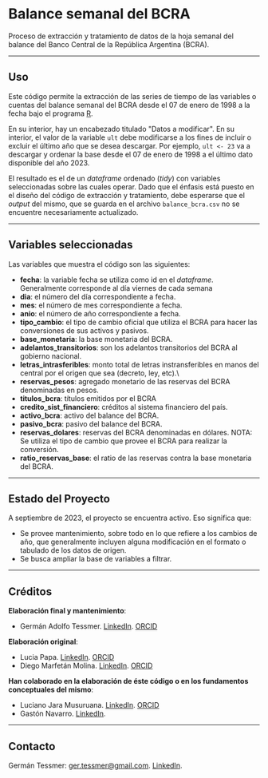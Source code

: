 # Balance semanal del BCRA

Proceso de extracción y tratamiento de datos de la hoja semanal del balance del Banco Central de la República Argentina (BCRA).

------------------------------------------------------------------------

## Uso

Este código permite la extracción de las series de tiempo de las variables o cuentas del balance semanal del BCRA desde el 07 de enero de 1998 a la fecha bajo el programa [R](https://www.r-project.org/).

En su interior, hay un encabezado titulado "Datos a modificar". En su interior, el valor de la variable `ult` debe modificarse a los fines de incluir o excluir el último año que se desea descargar. Por ejemplo, `ult <- 23` va a descargar y ordenar la base desde el 07 de enero de 1998 a el último dato disponible del año 2023.

El resultado es el de un *dataframe* ordenado (*tidy*) con variables seleccionadas sobre las cuales operar. Dado que el énfasis está puesto en el diseño del código de extracción y tratamiento, debe esperarse que el *output* del mismo, que se guarda en el archivo `balance_bcra.csv` no se encuentre necesariamente actualizado.

------------------------------------------------------------------------

## Variables seleccionadas

Las variables que muestra el código son las siguientes:

-   **fecha**: la variable fecha se utiliza como id en el *dataframe*. Generalmente corresponde al día viernes de cada semana
-   **dia**: el número del día correspondiente a fecha.
-   **mes**: el número de mes correspondiente a fecha.
-   **anio**: el número de año correspondiente a fecha.
-   **tipo_cambio**: el tipo de cambio oficial que utiliza el BCRA para hacer las conversiones de sus activos y pasivos.
-   **base_monetaria**: la base monetaria del BCRA.
-   **adelantos_transitorios**: son los adelantos transitorios del BCRA al gobierno nacional.
-   **letras_intrasferibles**: monto total de letras instransferibles en manos del central por el origen que sea (decreto, ley, etc).\
-   **reservas_pesos**: agregado monetario de las reservas del BCRA denominadas en pesos.
-   **titulos_bcra**: títulos emitidos por el BCRA
-   **credito_sist_financiero**: créditos al sistema financiero del país.
-   **activo_bcra**: activo del balance del BCRA.
-   **pasivo_bcra**: pasivo del balance del BCRA.
-   **reservas_dolares**: reservas del BCRA denominadas en dólares. NOTA: Se utiliza el tipo de cambio que provee el BCRA para realizar la conversión.
-   **ratio_reservas_base**: el ratio de las reservas contra la base monetaria del BCRA.

------------------------------------------------------------------------

## Estado del Proyecto

A septiembre de 2023, el proyecto se encuentra activo. Eso significa que:

-   Se provee mantenimiento, sobre todo en lo que refiere a los cambios de año, que generalmente incluyen alguna modificación en el formato o tabulado de los datos de origen.
-   Se busca ampliar la base de variables a filtrar.

------------------------------------------------------------------------

## Créditos

**Elaboración final y mantenimiento**:

-   Germán Adolfo Tessmer. [LinkedIn](https://www.linkedin.com/in/gtessmer/). [ORCID](https://orcid.org/0000-0002-3827-7027)

**Elaboración original**:

-   Lucia Papa. [LinkedIn](https://www.linkedin.com/in/lic-lucia-papa/). [ORCID](https://orcid.org/0000-0002-3827-7027)
-   Diego Marfetán Molina. [LinkedIn](https://www.linkedin.com/in/diegomarfetan/). [ORCID](https://orcid.org/0000-0003-4638-0902)

**Han colaborado en la elaboración de éste código o en los fundamentos conceptuales del mismo**:

-   Luciano Jara Musuruana. [LinkedIn](https://www.linkedin.com/in/luciano-jara-musuruana/). [ORCID](https://orcid.org/0000-0002-0203-180X)
-   Gastón Navarro. [LinkedIn](https://www.linkedin.com/in/gast%C3%B3n-navarro-aa58661b3/).

------------------------------------------------------------------------

## Contacto

Germán Tessmer: [ger.tessmer\@gmail.com](ger.tessmer@gmail.com). [LinkedIn](https://www.linkedin.com/in/gtessmer/).
